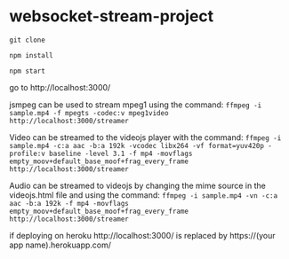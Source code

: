 # websocket-stream-project


`git clone`

`npm install` 

`npm start`

go to http://localhost:3000/

jsmpeg can be used to stream mpeg1 using the command:
`ffmpeg -i sample.mp4 -f mpegts -codec:v mpeg1video http://localhost:3000/streamer`

Video can be streamed to the videojs player with the command:
`ffmpeg -i sample.mp4 -c:a aac -b:a 192k -vcodec libx264 -vf format=yuv420p -profile:v baseline -level 3.1 -f mp4 -movflags empty_moov+default_base_moof+frag_every_frame http://localhost:3000/streamer`

Audio can be streamed to videojs by changing the mime source in the videojs.html file and using the command:
`ffmpeg -i sample.mp4 -vn -c:a aac -b:a 192k -f mp4 -movflags empty_moov+default_base_moof+frag_every_frame http://localhost:3000/streamer`


if deploying on heroku http://localhost:3000/ is replaced by https://(your app name).herokuapp.com/
